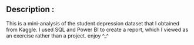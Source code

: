 ## Description : 

  This is a mini-analysis of the student depression dataset that I obtained from Kaggle. I used SQL and Power BI to create a report, which I viewed as an exercise rather than a project. enjoy ^_^
